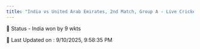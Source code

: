 ```yaml
---
title: "India vs United Arab Emirates, 2nd Match, Group A - Live Cricket Score"
---
```


📑 Status - India won by 9 wkts

📝 Last Updated on : 9/10/2025, 9:58:35 PM  

